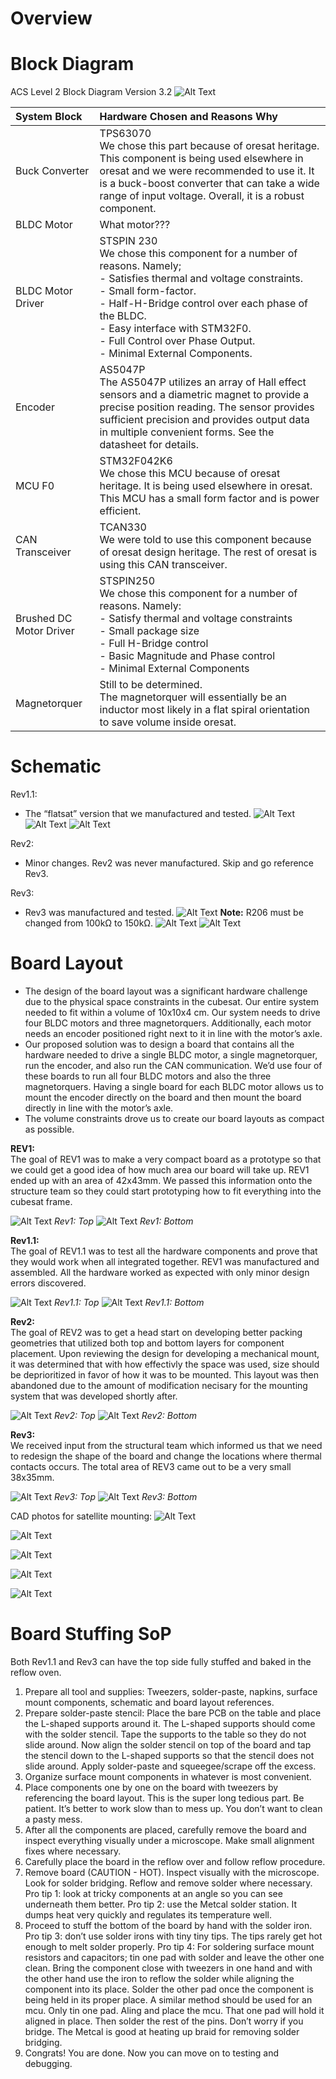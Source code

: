 # Overview
# Block Diagram
ACS Level 2 Block Diagram Version 3.2
![Alt Text](https://github.com/oresat/oresat-acs-board/blob/master/ACS%20Capstone%202018/ACS%20level%202%20block%20diagram%203.2.png)

| **System Block** | **Hardware Chosen and Reasons Why** |
| :---           | :---                          |
| Buck Converter | TPS63070 <br/>We chose this part because of oresat heritage. This component is being used elsewhere in oresat and we were recommended to use it. It is a buck-boost converter that can take a wide range of input voltage. Overall, it is a robust component. |
| BLDC Motor | What motor??? |
| BLDC Motor Driver | STSPIN 230 <br/>We chose this component for a number of reasons. Namely;  <br/> - Satisfies thermal and voltage constraints. <br/> - Small form-factor. <br/> - Half-H-Bridge control over each phase of the BLDC. <br/> - Easy interface with STM32F0. <br/> - Full Control over Phase Output. <br/> - Minimal External Components. | 
| Encoder | AS5047P <br/>The AS5047P utilizes an array of Hall effect sensors and a diametric magnet to provide a precise position reading. The sensor provides sufficient precision and provides output data in multiple convenient forms. See the datasheet for details. |
| MCU F0 | STM32F042K6 <br/>We chose this MCU because of oresat heritage. It is being used elsewhere in oresat. This MCU has a small form factor and is power efficient. | 
| CAN Transceiver | TCAN330 <br/>We were told to use this component because of oresat design heritage. The rest of oresat is using this CAN transceiver. |
| Brushed DC Motor Driver | STSPIN250 <br/> We chose this component for a number of reasons. Namely: <br/> - Satisfy thermal and voltage constraints <br/> - Small package size <br/> - Full H-Bridge control <br/> - Basic Magnitude and Phase control <br/> - Minimal External Components | 
| Magnetorquer | Still to be determined. <br/> The magnetorquer will essentially be an inductor most likely in a flat spiral orientation to save volume inside oresat. |

# Schematic
Rev1.1:
* The “flatsat” version that we manufactured and tested.
![Alt Text](https://github.com/oresat/oresat-acs-board/blob/master/Board%20Schematic%20PDFs%20%26%20images/Schematic%20rev1.1%20(page%201).PNG)
![Alt Text](https://github.com/oresat/oresat-acs-board/blob/master/Board%20Schematic%20PDFs%20%26%20images/Schematic%20rev1.1%20(page%202).PNG)
![Alt Text](https://github.com/oresat/oresat-acs-board/blob/master/Board%20Schematic%20PDFs%20%26%20images/Schematic%20rev1.1%20(page%203).PNG)

Rev2:
* Minor changes. Rev2 was never manufactured. Skip and go reference Rev3.
 
Rev3:
* Rev3 was manufactured and tested.
![Alt Text](https://github.com/oresat/oresat-acs-board/blob/master/Board%20Schematic%20PDFs%20%26%20images/Schematic%20rev3%20(page%201).PNG)
**Note:** R206 must be changed from 100kΩ to 150kΩ.
![Alt Text](https://github.com/oresat/oresat-acs-board/blob/master/Board%20Schematic%20PDFs%20%26%20images/Schematic%20rev3%20(page%202).PNG)
![Alt Text](https://github.com/oresat/oresat-acs-board/blob/master/Board%20Schematic%20PDFs%20%26%20images/Schematic%20rev3%20(page%203).PNG)

# Board Layout
* The design of the board layout was a significant hardware challenge due to the physical space constraints in the cubesat. Our entire system needed to fit within a volume of 10x10x4 cm. Our system needs to drive four BLDC motors and three magnetorquers. Additionally, each motor needs an encoder positioned right next to it in line with the motor’s axle. 
* Our proposed solution was to design a board that contains all the hardware needed to drive a single BLDC motor, a single magnetorquer, run the encoder, and also run the CAN communication. We’d use four of these boards to run all four BLDC motors and also the three magnetorquers. Having a single board for each BLDC motor allows us to mount the encoder directly on the board and then mount the board directly in line with the motor’s axle.
* The volume constraints drove us to create our board layouts as compact as possible.

**REV1:** <br/>The goal of REV1 was to make a very compact board as a prototype so that we could get a good idea of how much area our board will take up. REV1 ended up with an area of 42x43mm. We passed this information onto the structure team so they could start prototyping how to fit everything into the cubesat frame.

![Alt Text](https://github.com/oresat/oresat-acs-board/blob/master/Manufacturing%20photos/controller%20(rev1)%20(top).png)
_Rev1: Top_
![Alt Text](https://github.com/oresat/oresat-acs-board/blob/master/Manufacturing%20photos/controller%20(rev1)%20(bottom).png)
_Rev1: Bottom_

**Rev1.1:** <br/>The goal of REV1.1 was to test all the hardware components and prove that they would work when all integrated together. REV1 was manufactured and assembled. All the hardware worked as expected with only minor design errors discovered.

![Alt Text](https://github.com/oresat/oresat-acs-board/blob/master/Manufacturing%20photos/controller_rev1.1(flat)%20(top).png)
_Rev1.1: Top_
![Alt Text](https://github.com/oresat/oresat-acs-board/blob/master/Manufacturing%20photos/controller_rev1.1(flat)%20(bottom).png)
_Rev1.1: Bottom_

**Rev2:** <br/>The goal of REV2 was to get a head start on developing better packing geometries that utilized both top and bottom layers for component placement. Upon reviewing the design for developing a mechanical mount, it was determined that with how effectivly the space was used, size should be deprioritized in favor of how it was to be mounted. This layout was then abandoned due to the amount of modification necisary for the mounting system that was developed shortly after.

![Alt Text](https://github.com/oresat/oresat-acs-board/blob/master/Manufacturing%20photos/controller_rev1.1(flat)%20(top).png)
_Rev2: Top_
![Alt Text](https://github.com/oresat/oresat-acs-board/blob/master/Manufacturing%20photos/controller_rev1.1(flat)%20(bottom).png)
_Rev2: Bottom_

**Rev3:** <br/>We received input from the structural team which informed us that we need to redesign the shape of the board and change the locations where thermal contacts occurs. The total area of REV3 came out to be a very small 38x35mm. 

![Alt Text](https://github.com/oresat/oresat-acs-board/blob/master/Manufacturing%20photos/controller_rev3%20(top).png)
_Rev3: Top_
![Alt Text](https://github.com/oresat/oresat-acs-board/blob/master/Manufacturing%20photos/controller_rev3%20(bottom).png)
_Rev3: Bottom_ 

CAD photos for satellite mounting: 
![Alt Text](https://github.com/oresat/oresat-acs-board/blob/master/Manufacturing%20photos/CAD%20model%20of%20mounting%20in%20frame%20(3).png)

![Alt Text](https://github.com/oresat/oresat-acs-board/blob/master/Manufacturing%20photos/CAD%20model%20of%20mounting%20in%20frame%20(4).png)

![Alt Text](https://github.com/oresat/oresat-acs-board/blob/master/Manufacturing%20photos/CAD%20model%20of%20mounting%20in%20frame%20(2).png)

![Alt Text](https://github.com/oresat/oresat-acs-board/blob/master/Manufacturing%20photos/CAD%20model%20of%20mounting%20in%20frame%20(8).png)

![Alt Text](https://github.com/oresat/oresat-acs-board/blob/master/Manufacturing%20photos/CAD%20model%20of%20mounting%20in%20frame%20(9).png)

# Board Stuffing SoP

Both Rev1.1 and Rev3 can have the top side fully stuffed and baked in the reflow oven.
1. Prepare all tool and supplies: Tweezers, solder-paste, napkins, surface mount components, schematic and board layout references.
2. Prepare solder-paste stencil: Place the bare PCB on the table and place the L-shaped supports around it. The L-shaped supports should come with the solder stencil. Tape the supports to the table so they do not slide around. Now align the solder stencil on top of the board and tap the stencil down to the L-shaped supports so that the stencil does not slide around. Apply solder-paste and squeegee/scrape off the excess.
3. Organize surface mount components in whatever is most convenient.
4. Place components one by one on the board with tweezers by referencing the board layout. This is the super long tedious part. Be patient. It’s better to work slow than to mess up. You don’t want to clean a pasty mess.
5. After all the components are placed, carefully remove the board and inspect everything visually under a microscope. Make small alignment fixes where necessary.
6. Carefully place the board in the reflow over and follow reflow procedure.
7. Remove board (CAUTION - HOT). Inspect visually with the microscope. Look for solder bridging. Reflow and remove solder where necessary. Pro tip 1: look at tricky components at an angle so you can see underneath them better. Pro tip 2: use the Metcal solder station. It dumps heat very quickly and regulates its temperature well.
8. Proceed to stuff the bottom of the board by hand with the solder iron. Pro tip 3: don’t use solder irons with tiny tiny tips. The tips rarely get hot enough to melt solder properly. Pro tip 4: For soldering surface mount resistors and capacitors; tin one pad with solder and leave the other one clean. Bring the component close with tweezers in one hand and with the other hand use the iron to reflow the solder while aligning the component into its place. Solder the other pad once the component is being held in its proper place. A similar method should be used for an mcu. Only tin one pad. Aling and place the mcu. That one pad will hold it aligned in place. Then solder the rest of the pins. Don’t worry if you bridge. The Metcal is good at heating up braid for removing solder bridging.
9. Congrats! You are done. Now you can move on to testing and debugging.

